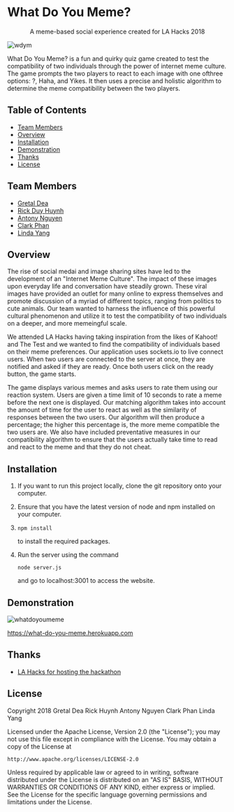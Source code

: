 # What Do You Meme?

<p align="center"> A meme-based social experience created for LA Hacks 2018 </p>

![wdym](https://user-images.githubusercontent.com/32719891/38175696-8582bba0-3595-11e8-9867-e3d0977ea833.png)

What Do You Meme? is a fun and quirky quiz game created to test the compatibility of two individuals through the power of internet meme culture. The game prompts the two players to react to each image with one ofthree options: ?, Haha, and Yikes. It then uses a precise and holistic algorithm to determine the meme compatibility between the two players.

## Table of Contents
- [Team Members](https://github.com/gits-lit/lahacks2018#team-members)
- [Overview](https://github.com/gits-lit/lahacks2018#overview)
- [Installation](https://github.com/gits-lit/lahacks2018#installation)
- [Demonstration](https://github.com/gits-lit/lahacks2018#demonstration)
- [Thanks](https://github.com/gits-lit/lahacks2018#thanks)
- [License](https://github.com/gits-lit/lahacks2018#license)

## Team Members
- [Gretal Dea](https://github.com/grtld)
- [Rick Duy Huynh](https://github.com/RickHuynh)
- [Antony Nguyen](https://github.com/eminguyen)
- [Clark Phan](https://github.com/ClarkPhan)
- [Linda Yang](https://github.com/Linda-Yang)

## Overview

The rise of social medai and image sharing sites have led to the development of an "Internet Meme Culture". The impact of these images upon everyday life and conversation have steadily grown. These viral images have provided an outlet for many online to express themselves and promote discussion of a myriad of different topics, ranging from politics to cute animals. Our team wanted to harness the influence of this powerful cultural phenomenon and utilize it to test the compatibility of two individuals on a deeper, and more memeingful scale.

We attended LA Hacks having taking inspiration from the likes of Kahoot! and The Test and we wanted to find the compatibility of individuals based on their meme preferences. Our application uses sockets.io to live connect users. When two users are connected to the server at once, they are notified and asked if they are ready. Once both users click on the ready button, the game starts.

The game displays various memes and asks users to rate them using our reaction system. Users are given a time limit of 10 seconds to rate a meme before the next one is displayed. Our matching algorithm takes into account the amount of time for the user to react as well as the similarity of responses between the two users. Our algorithm will then produce a percentage; the higher this percentage is, the more meme compatible the two users are. We also have included preventative measures in our compatibility algorithm to ensure that the users actually take time to read and react to the meme and that they do not cheat.

## Installation

1. If you want to run this project locally, clone the git repository onto your computer.
2. Ensure that you have the latest version of node and npm installed on your computer.
3. ```
   npm install
   ```
   to install the required packages.
4. Run the server using the command 

   ```
   node server.js
   ```
   and go to localhost:3001 to access the website.

## Demonstration

![whatdoyoumeme](https://user-images.githubusercontent.com/32719891/38175691-5b9e4ce6-3595-11e8-8467-74eb033b9b4c.gif)

https://what-do-you-meme.herokuapp.com

## Thanks
- [LA Hacks for hosting the hackathon](https://lahacks.com/)

## License
Copyright 2018 Gretal Dea Rick Huynh Antony Nguyen Clark Phan Linda Yang

Licensed under the Apache License, Version 2.0 (the "License");
you may not use this file except in compliance with the License.
You may obtain a copy of the License at

    http://www.apache.org/licenses/LICENSE-2.0

Unless required by applicable law or agreed to in writing, software
distributed under the License is distributed on an "AS IS" BASIS,
WITHOUT WARRANTIES OR CONDITIONS OF ANY KIND, either express or implied.
See the License for the specific language governing permissions and
limitations under the License.
